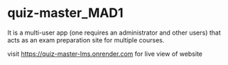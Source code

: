 # quiz-master_MAD1
It is a multi-user app (one requires an administrator and other users) that acts as an exam preparation site for multiple courses.

visit https://quiz-master-lms.onrender.com  for live view of website
